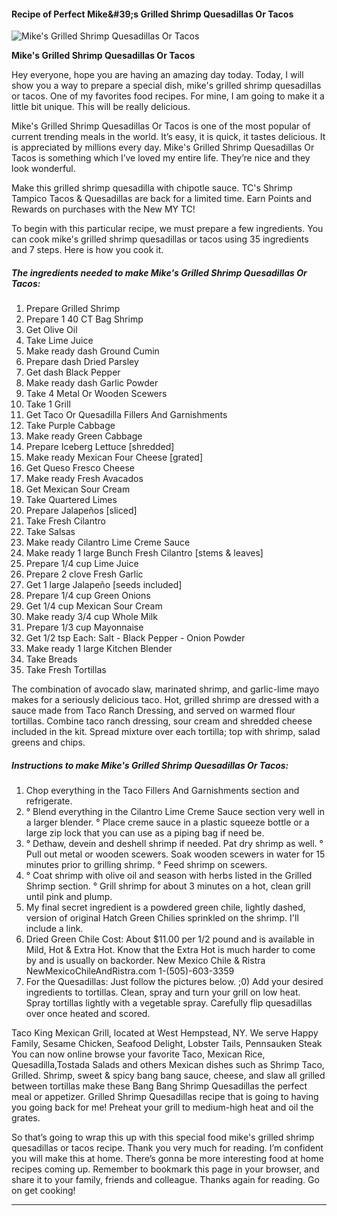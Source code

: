            

#### Recipe of Perfect Mike&amp;#39;s Grilled Shrimp Quesadillas Or Tacos

![Mike's Grilled Shrimp Quesadillas Or Tacos](https://img-global.cpcdn.com/recipes/5925948931702784/751x532cq70/mikes-grilled-shrimp-quesadillas-or-tacos-recipe-main-photo.jpg)

**Mike's Grilled Shrimp Quesadillas Or Tacos**

Hey everyone, hope you are having an amazing day today. Today, I will show you a way to prepare a special dish, mike's grilled shrimp quesadillas or tacos. One of my favorites food recipes. For mine, I am going to make it a little bit unique. This will be really delicious.

Mike's Grilled Shrimp Quesadillas Or Tacos is one of the most popular of current trending meals in the world. It’s easy, it is quick, it tastes delicious. It is appreciated by millions every day. Mike's Grilled Shrimp Quesadillas Or Tacos is something which I’ve loved my entire life. They’re nice and they look wonderful.

Make this grilled shrimp quesadilla with chipotle sauce. TC's Shrimp Tampico Tacos & Quesadillas are back for a limited time. Earn Points and Rewards on purchases with the New MY TC!

To begin with this particular recipe, we must prepare a few ingredients. You can cook mike's grilled shrimp quesadillas or tacos using 35 ingredients and 7 steps. Here is how you cook it.

##### The ingredients needed to make Mike's Grilled Shrimp Quesadillas Or Tacos:

1.  Prepare Grilled Shrimp
2.  Prepare 1 40 CT Bag Shrimp
3.  Get Olive Oil
4.  Take Lime Juice
5.  Make ready dash Ground Cumin
6.  Prepare dash Dried Parsley
7.  Get dash Black Pepper
8.  Make ready dash Garlic Powder
9.  Take 4 Metal Or Wooden Scewers
10.  Take 1 Grill
11.  Get Taco Or Quesadilla Fillers And Garnishments
12.  Take Purple Cabbage
13.  Make ready Green Cabbage
14.  Prepare Iceberg Lettuce \[shredded\]
15.  Make ready Mexican Four Cheese \[grated\]
16.  Get Queso Fresco Cheese
17.  Make ready Fresh Avacados
18.  Get Mexican Sour Cream
19.  Take Quartered Limes
20.  Prepare Jalapeños \[sliced\]
21.  Take Fresh Cilantro
22.  Take Salsas
23.  Make ready Cilantro Lime Creme Sauce
24.  Make ready 1 large Bunch Fresh Cilantro \[stems & leaves\]
25.  Prepare 1/4 cup Lime Juice
26.  Prepare 2 clove Fresh Garlic
27.  Get 1 large Jalapeño \[seeds included\]
28.  Prepare 1/4 cup Green Onions
29.  Get 1/4 cup Mexican Sour Cream
30.  Make ready 3/4 cup Whole Milk
31.  Prepare 1/3 cup Mayonnaise
32.  Get 1/2 tsp Each: Salt - Black Pepper - Onion Powder
33.  Make ready 1 large Kitchen Blender
34.  Take Breads
35.  Take Fresh Tortillas

The combination of avocado slaw, marinated shrimp, and garlic-lime mayo makes for a seriously delicious taco. Hot, grilled shrimp are dressed with a sauce made from Taco Ranch Dressing, and served on warmed flour tortillas. Combine taco ranch dressing, sour cream and shredded cheese included in the kit. Spread mixture over each tortilla; top with shrimp, salad greens and chips.

##### Instructions to make Mike's Grilled Shrimp Quesadillas Or Tacos:

1.  Chop everything in the Taco Fillers And Garnishments section and refrigerate.
2.  ° Blend everything in the Cilantro Lime Creme Sauce section very well in a larger blender. ° Place creme sauce in a plastic squeeze bottle or a large zip lock that you can use as a piping bag if need be.
3.  ° Dethaw, devein and deshell shrimp if needed. Pat dry shrimp as well. ° Pull out metal or wooden scewers. Soak wooden scewers in water for 15 minutes prior to grilling shrimp. ° Feed shrimp on scewers.
4.  ° Coat shrimp with olive oil and season with herbs listed in the Grilled Shrimp section. ° Grill shrimp for about 3 minutes on a hot, clean grill until pink and plump.
5.  My final secret ingredient is a powdered green chile, lightly dashed, version of original Hatch Green Chilies sprinkled on the shrimp. I'll include a link.
6.  Dried Green Chile Cost: About $11.00 per 1/2 pound and is available in Mild, Hot & Extra Hot. Know that the Extra Hot is much harder to come by and is usually on backorder. New Mexico Chile & Ristra NewMexicoChileAndRistra.com 1-(505)-603-3359
7.  For the Quesadillas: Just follow the pictures below. ;0) Add your desired ingredients to tortillas. Clean, spray and turn your grill on low heat. Spray tortillas lightly with a vegetable spray. Carefully flip quesadillas over once heated and scored.

Taco King Mexican Grill, located at West Hempstead, NY. We serve Happy Family, Sesame Chicken, Seafood Delight, Lobster Tails, Pennsauken Steak You can now online browse your favorite Taco, Mexican Rice, Quesadilla,Tostada Salads and others Mexican dishes such as Shrimp Taco, Grilled. Shrimp, sweet & spicy bang bang sauce, cheese, and slaw all grilled between tortillas make these Bang Bang Shrimp Quesadillas the perfect meal or appetizer. Grilled Shrimp Quesadillas recipe that is going to having you going back for me! Preheat your grill to medium-high heat and oil the grates.

So that’s going to wrap this up with this special food mike's grilled shrimp quesadillas or tacos recipe. Thank you very much for reading. I’m confident you will make this at home. There’s gonna be more interesting food at home recipes coming up. Remember to bookmark this page in your browser, and share it to your family, friends and colleague. Thanks again for reading. Go on get cooking!

* * *